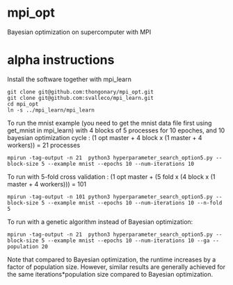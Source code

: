 # mpi_opt
Bayesian optimization on supercomputer with MPI


# alpha instructions

Install the software together with mpi_learn
```
git clone git@github.com:thongonary/mpi_opt.git
git clone git@github.com:svalleco/mpi_learn.git
cd mpi_opt
ln -s ../mpi_learn/mpi_learn
```

To run the mnist example (you need to get the mnist data file first using get_mnist in mpi_learn) with 4 blocks of 5 processes for 10 epoches, and 10 bayesian optimization cycle : (1 opt master + 4 block x (1 master + 4 workers)) = 21 processes

```
mpirun -tag-output -n 21  python3 hyperparameter_search_option5.py --block-size 5 --example mnist --epochs 10 --num-iterations 10
```

To run with 5-fold cross validation : (1 opt master + (5 fold x (4 block x (1 master + 4 workers))) = 101
```
mpirun -tag-output -n 101 python3 hyperparameter_search_option5.py --block-size 5 --example mnist --epochs 10 --num-iterations 10 --n-fold 5
```

To run with a genetic algorithm instead of Bayesian optimization:
```
mpirun -tag-output -n 21  python3 hyperparameter_search_option5.py --block-size 5 --example mnist --epochs 10 --num-iterations 10 --ga --population 20
```
Note that compared to Bayesian optimization, the runtime increases by a factor of population size. However, similar results are generally achieved for the same iterations*population size compared to Bayesian optimization.
